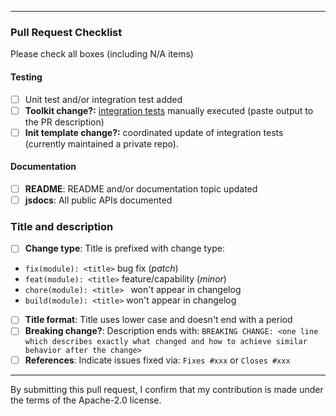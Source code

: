 
----

### Pull Request Checklist

Please check all boxes (including N/A items)

#### Testing

- [ ] Unit test and/or integration test added
- [ ] __Toolkit change?:__ [integration
tests](https://github.com/awslabs/aws-cdk/blob/master/packages/aws-cdk/integ-tests/test.sh)
manually executed (paste output to the PR description)
- [ ] __Init template change?:__ coordinated update of integration tests
(currently maintained a private repo).

#### Documentation

- [ ] __README__: README and/or documentation topic updated
- [ ] __jsdocs__: All public APIs documented

### Title and description

- [ ] __Change type__: Title is prefixed with change type:
 * `fix(module): <title>` bug fix (_patch_)
 * `feat(module): <title>` feature/capability (_minor_)
 * `chore(module): <title> ` won't appear in changelog
 * `build(module): <title>` won't appear in changelog
- [ ] __Title format__: Title uses lower case and doesn't end with a period
- [ ] __Breaking change?__: Description ends with: `BREAKING CHANGE: <one
line which describes exactly what changed and how to achieve similar
behavior after the change>`
- [ ] __References__: Indicate issues fixed via: `Fixes #xxx` or `Closes #xxx`

----

By submitting this pull request, I confirm that my contribution is made under the terms of the Apache-2.0 license.
